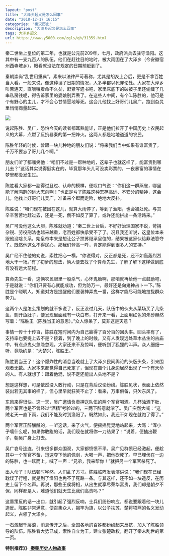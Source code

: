```yaml
---
layout: "post"
title: "大泽乡起义是怎么回事"
date: "2018-12-17 16:15"
categories: "秦汉历史"
description: "大泽乡起义是怎么回事"
tags: 大泽乡起义
url: https://www.y5000.com/zgls/qh/31359.html
---
```






秦二世坐上皇位的第二年，也就是公元前209年，七月，政府派兵去驻守渔阳。这其中有一支九百人的队伍，他们在赶往目的地时，被大雨困在了大泽乡（今安徽宿州西寺坡乡），眼看就没法在规定的日期前赶到了。

秦朝崇尚“乱世用重典”，素来以法律严苛著称，尤其是胡亥上台后，更是不拿百姓当人看。一般来说，像这种误了日期的情况，人多半都以死罪论处。大家在大泽乡叫苦连天，直嚷嚷着命不久矣，赶紧写遗书吧，家里床底下的破被子里还偷藏了几串私房钱呢，得告诉家里的婆娘别弄丢了。在这些人中间，有个叫陈胜的，他可是个有野心的主儿，才不会心甘情愿地等死。这会儿他找上好哥们儿吴广，跑到旮旯里悄悄商量起来。

![](https://img.y5000.com/uploads/allimg/180710/8-1PG0145615203.jpg)

说起陈胜、吴广，恐怕今天的读者都耳熟能详，正是他们拉开了中国历史上农民起义的大幕，点燃了反抗暴秦的第一把烽火。这两人都是地地道道的农民。

陈胜年轻的时候，曾跟一块儿种地的朋友们说：“将来我们当中如果有谁富贵了，千万不要忘了哥儿几个啊。”

朋友们听了都嗤笑他：“咱们不过是一帮种地的，这辈子也就这样了，能富贵到哪儿去？”这话其实说得挺实在的，毕竟那年头儿可没卖彩票的，一夜暴富的事情在梦里都没发生过。

陈胜看大家都一副得过且过、认命的模样，便叹口气说：“你们这一群燕雀，哪里能了解鸿鹄的远大志向啊！”也正是亏了陈胜这种志存高远、不安分的精神，这会儿，他找上好哥们儿吴广，准备来个铤而走险，绝地大反扑。

陈胜说：“咱们现在被困在这儿，就算大雨停了，等到了渔阳，也会被处死。与其辛辛苦苦地赶过去，还是一死，倒不如反了算了，或许还能拼出一条活路来。”

吴广可没他这么大胆，陈胜就劝道：“秦二世上台后，不好好治理国家不说，苛捐杂税、劳役刑法也越来越重，老百姓都快承受不了了。况且我还听说，这皇位本来跟他没啥关系，始皇帝本来是想让公子扶苏继承皇位的，结果被这家伙给非法篡夺了。既然他这么不得民心，那我们登高一呼，肯定能得到很多人的支持。”

吴广经不住他的劝说，索性把心一横，“你说得对，反正都是死，还不如轰轰烈烈地大干一场。”有了初步的想法，俩人便去找了个算命先生，了解了解下这样做到底有没有远大前程。

算命先生一看，这俩农民眼里一股杀气，心怀鬼胎啊，那咱就再给他一点鼓励吧，于是就说：“你们只要有心就能成功，但为防万一，最好还是向鬼神占卜一下。”陈胜是个聪明人，知道对方是提醒他们要装神弄鬼一番，这样才能尽可能地拉拢群众势力。

这两个人是怎么策划的就不多说了，反正没过几天，队伍中的伙夫从菜场买了几条鱼，剖开鱼肚子，便发现里面藏有一块白布，打开来一看，上面用红色的朱砂赫然写着：“陈胜王（陈胜当王的意思）。”众人惊呆了，莫非这是天意？

事情一传十十传百，陈胜在短时间内为自己赢得了百分百的回头率。回头率有了，支持率也要提上去不是？接着，到了晚上的时候，又有人发现远处草木丛生的古庙中，有点点鬼火忽隐忽现。大家还来不及惊叫，便听到了狐狸的叫声。众人细细一听，竟隐约是：“大楚兴，陈胜王。”

陈胜要当王了！这个爆炸性的消息当晚就上了大泽乡民间舆论的头版头条，引来围观者无数。大家本来都觉得自己死定了，但现在自个儿身边居然出现了一个有天命的人。有人就想了：跟着他混，说不定还能出人头地不是？

想是这样想，可是依然没人敢行动，只是在背后议论纷纷。陈胜见状，表面上依然装出若无其事的样了，但心里早就狂笑不止了：看来，万事俱备，只欠东风了。

东风来得很快。这一天，吴广邀请负责押送队伍的两个军官喝酒。几杯浊酒下肚，两个军官也是不曾经过“酒精”考验过的，三两下醉意就浓了。吴广突然大喊：“这贼老天一直下雨，我们不能及时到渔阳了。既然如此，我还不如现在就跑了得了。”

两个军官正醉醺醺的，一听这话，来了火气，便摇摇晃晃地站起来，大骂：“浑小子嚷什么呢，如果你敢跑的话，我们现在就将你一刀结果了！”说着，便抽出鞭子，朝吴广身上打去。

吴广哀号连连，引来很多群众围观，大家都愤愤不平。吴广见群愤已经激起，便趁其中一个军官不备，迅速夺下他的佩剑，大喝一声，把他砍死了。早已埋伏在一边的陈胜，也一跃而上，喊了一声：“兄弟，我来帮你！”就把另一个军官杀死了。

出人命了！队伍顿时哗然，人们乱了方寸。陈胜临阵发表演讲说：“我们现在已经耽误了行程，就是到了渔阳也免不了死路一条。与其这样，还不如一块造反，在历史上留下个名声。再说，那些王侯将相，从出生就享尽荣华富贵，我们却是朝夕不保，同样都是人，难道他们就天生比我们高贵吗？”

这番策反的话一出口，就引起了强烈反响，士兵们纷纷响应，都说要跟着他一块儿造反。陈胜非常满意，便召集众人，揭竿为旗，以公子扶苏、楚将项燕的名义发动起义，占领了大泽乡。

一石激起千层浪，消息传开之后，全国各地的百姓都纷纷起来反抗，加入了陈胜领导的队伍。陈胜看大势已成，索性自立为王，建立张楚政权，翻开了秦末乱世的第一页。

**特别推荐》》[ 秦朝历史人物故事](https://www.y5000.com/zgls/qh/31428.html)**
